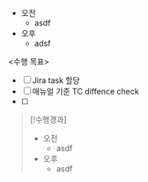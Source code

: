 - 오전
	- asdf
- 오후
	- adsf

<수행 목표>
- [ ] Jira task 할당
- [ ] 매뉴얼 기준 TC diffence check
- [ ] 

>[!수행경과]
>- 오전
>	- asdf
>- 오후
>	- asdf
